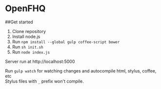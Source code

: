 OpenFHQ
==========
##Get started
1. Clone repository
2. Install node.js
3. Run `npm install --global gulp coffee-script bower`
4. Run `sh init.sh`
5. Run `node index.js`

Server run at http://localhost:5000

Run `gulp watch` for watching changes and autocompile html, stylus, coffee, etc  
Stylus files with `_` prefix won't compile.
